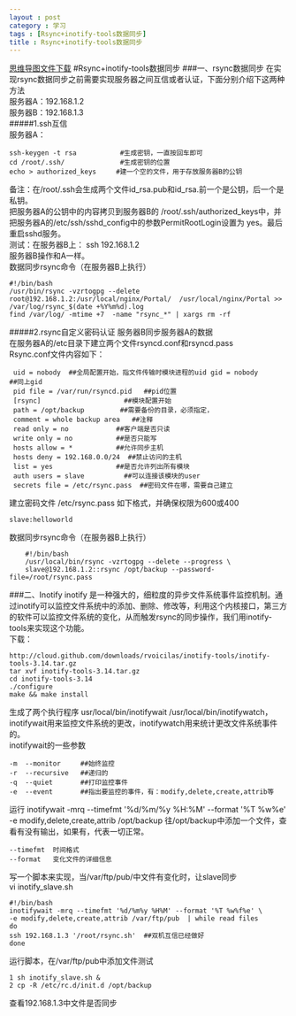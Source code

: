 ```yaml
---
layout : post
category : 学习
tags : [Rsync+inotify-tools数据同步]
title : Rsync+inotify-tools数据同步
---
```

[思维导图文件下载](#) 
#Rsync+inotify-tools数据同步
###一、rsync数据同步
在实现rsync数据同步之前需要实现服务器之间互信或者认证，下面分别介绍下这两种方法  
服务器A：192.168.1.2   
服务器B：192.168.1.3  
#####1.ssh互信  
服务器A： 

    ssh-keygen -t rsa           #生成密钥，一直按回车即可
    cd /root/.ssh/              #生成密钥的位置
    echo > authorized_keys     #建一个空的文件，用于存放服务器B的公钥
备注：在/root/.ssh会生成两个文件id_rsa.pub和id_rsa.前一个是公钥，后一个是私钥。  
把服务器A的公钥中的内容拷贝到服务器B的 /root/.ssh/authorized_keys中，并把服务器A的/etc/ssh/sshd_config中的参数PermitRootLogin设置为 yes。最后重启sshd服务。  
测试：在服务器B上： ssh 192.168.1.2  
服务器B操作和A一样。  
数据同步rsync命令（在服务器B上执行）  

    #!/bin/bash 
    /usr/bin/rsync -vzrtogpg --delete  root@192.168.1.2:/usr/local/nginx/Portal/  /usr/local/nginx/Portal >> /var/log/rsync_$(date +%Y%m%d).log
    find /var/log/ -mtime +7  -name "rsync_*" | xargs rm -rf

#####2.rsync自定义密码认证
服务器B同步服务器A的数据  
在服务器A的/etc目录下建立两个文件rsyncd.conf和rsyncd.pass  
Rsync.conf文件内容如下：  

     uid = nobody  ##全局配置开始，指文件传输时模块进程的uid gid = nobody              ##同上gid 
     pid file = /var/run/rsyncd.pid   ##pid位置 
     [rsync]                     ##模块配置开始 
     path = /opt/backup         ##需要备份的目录，必须指定， 
     comment = whole backup area   ##注释 
     read only = no            ##客户端是否只读 
     write only = no           ##是否只能写 
     hosts allow = *           ##允许同步主机 
     hosts deny = 192.168.0.0/24  ##禁止访问的主机 
     list = yes                ##是否允许列出所有模块 
     auth users = slave          ##可以连接该模块的user 
     secrets file = /etc/rsync.pass  ##密码文件在哪，需要自己建立
建立密码文件 /etc/rsync.pass 如下格式，并确保权限为600或400

    slave:helloworld 
数据同步rsync命令（在服务器B上执行）  

        #!/bin/bash 
        /usr/local/bin/rsync -vzrtogpg --delete --progress \ 
        slave@192.168.1.2::rsync /opt/backup --password-file=/root/rsync.pass

###二、Inotify
inotify 是一种强大的，细粒度的异步文件系统事件监控机制。通过inotify可以监控文件系统中的添加、删除、修改等，利用这个内核接口，第三方的软件可以监控文件系统的变化，从而触发rsync的同步操作，我们用inotify-tools来实现这个功能。  
下载： 

    http://cloud.github.com/downloads/rvoicilas/inotify-tools/inotify-tools-3.14.tar.gz
    tar xvf inotify-tools-3.14.tar.gz  
    cd inotify-tools-3.14 
    ./configure 
    make && make install  
生成了两个执行程序 usr/local/bin/inotifywait  /usr/local/bin/inotifywatch，inotifywait用来监控文件系统的更改，inotifywatch用来统计更改文件系统事件的。  
inotifywait的一些参数 

    -m  --monitor     ##始终监控 
    -r  --recursive   ##递归的 
    -q  --quiet       ##打印监控事件 
    -e  --event       ##指出要监控的事件，有：modify,delete,create,attrib等
运行 inotifywait -mrq --timefmt '%d/%m/%y %H:%M' --format '%T %w%e' -e modify,delete,create,attrib /opt/backup 往/opt/backup中添加一个文件，查看有没有输出，如果有，代表一切正常。 

    --timefmt  时间格式 
    --format   变化文件的详细信息  
写一个脚本来实现，当/var/ftp/pub/中文件有变化时，让slave同步   
vi inotify_slave.sh 
 
    #!/bin/bash 
    inotifywait -mrq --timefmt '%d/%m%y %H%M' --format '%T %w%f%e' \
    -e modify,delete,create,attrib /var/ftp/pub  | while read files  
    do 
    ssh 192.168.1.3 '/root/rsync.sh'  ##双机互信已经做好
    done 
运行脚本，在/var/ftp/pub中添加文件测试  

    1 sh inotify_slave.sh &  
    2 cp -R /etc/rc.d/init.d /opt/backup 
查看192.168.1.3中文件是否同步  